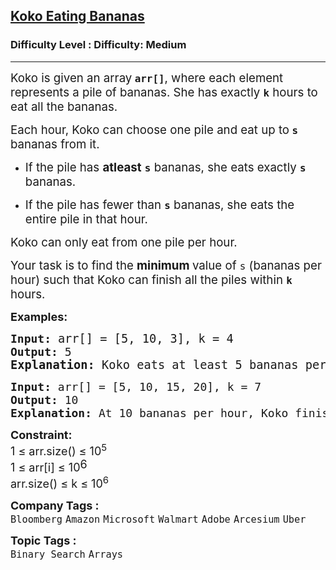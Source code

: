 <h2><a href="https://www.geeksforgeeks.org/problems/koko-eating-bananas/1?timeMachineDate=2025-06-13">Koko Eating Bananas</a></h2><h3>Difficulty Level : Difficulty: Medium</h3><hr><div class="problems_problem_content__Xm_eO"><p data-start="120" data-end="259"><span style="font-size: 14pt;">Koko is given an array<strong> <code data-start="87" data-end="94">arr[]</code></strong>, where each element represents a pile of bananas. She has exactly <strong><code data-start="161" data-end="164">k</code></strong> hours to eat all the bananas.</span></p>
<p data-start="261" data-end="337"><span style="font-size: 14pt;">Each hour, Koko can choose one pile and eat up to<strong> <code data-start="315" data-end="318">s</code> </strong>bananas from it.</span></p>
<ul data-start="338" data-end="502">
<li data-start="338" data-end="413"><span style="font-size: 14pt;"> </span>
<p data-start="340" data-end="413"><span style="font-size: 14pt;">If the pile has <strong data-start="356" data-end="368">atleast</strong> <code data-start="369" data-end="372"><strong>s</strong></code> bananas, she eats exactly <strong><code data-start="399" data-end="402">s</code></strong> bananas.</span></p>
<span style="font-size: 14pt;"> </span></li>
<li data-start="414" data-end="502"><span style="font-size: 14pt;"> </span>
<p data-start="416" data-end="502"><span style="font-size: 14pt;">If the pile has fewer than <strong><code data-start="447" data-end="450">s</code></strong> bananas, she eats the entire pile in that hour.</span></p>
<span style="font-size: 14pt;"> </span></li>
</ul>
<p data-start="504" data-end="549"><span style="font-size: 14pt;">Koko can only eat from one pile per hour.</span></p>
<p><span style="font-size: 14pt;"> </span></p>
<p data-start="551" data-end="681"><span style="font-size: 14pt;">Your task is to find the <strong data-start="576" data-end="600">minimum </strong>value of <code data-start="595" data-end="598">s</code> (bananas per hour) such that Koko can finish all the piles within <strong><code data-start="671" data-end="674">k</code> </strong>hours.</span></p>
<p><strong><span style="font-size: 18px;">Examples:</span></strong></p>
<pre><strong><span style="font-size: 18px;">Input:</span><span style="font-size: 18px;"> </span></strong><span style="font-size: 18px;"><span style="font-size: 14pt;">arr[]</span><span style="font-size: 14pt;"> = [5, 10, 3], k = 4</span>
<strong><span style="font-size: 18px;">Output:</span> </strong>5</span><span style="font-size: 18px;"><br></span><strong><span style="font-size: 14pt;">Explanation: </span></strong><span style="font-size: 18.6667px;">Koko eats at least 5 bananas per hour to finish all piles within 4 hours, as she can consume each pile in 1 + 2 + 1 = 4 hours.</span></pre>
<pre><span style="font-size: 18px;"><span style="font-size: 18px;"><strong>Input:</strong> arr[] = [5, 10, 15, 20], k = 7
<strong>Output:</strong> 10
<strong>Explanation:</strong> At 10 bananas per hour, Koko finishes in 6 hours, just within the limit 7.</span></span></pre>
<p><strong><span style="font-size: 18px;">Constraint:</span></strong><br><span style="font-size: 18px;">1 ≤ arr.size() ≤ 10<sup>5&nbsp;</sup><br>1 ≤ arr[i] ≤ 10</span><sup><span style="font-size: 18px;">6</span></sup><br><span style="font-size: 18px;">arr.size() ≤ k ≤ 10<sup>6</sup></span></p></div><p><span style=font-size:18px><strong>Company Tags : </strong><br><code>Bloomberg</code>&nbsp;<code>Amazon</code>&nbsp;<code>Microsoft</code>&nbsp;<code>Walmart</code>&nbsp;<code>Adobe</code>&nbsp;<code>Arcesium</code>&nbsp;<code>Uber</code>&nbsp;<br><p><span style=font-size:18px><strong>Topic Tags : </strong><br><code>Binary Search</code>&nbsp;<code>Arrays</code>&nbsp;